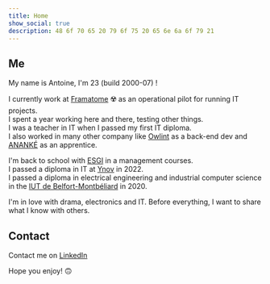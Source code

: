 ```yaml
---
title: Home
show_social: true
description: 48 6f 70 65 20 79 6f 75 20 65 6e 6a 6f 79 21
---
```

## Me

My name is Antoine, I'm 23 (build 2000-07) !

I currently work at [Framatome](https://www.framatome.com/fr/) ☢️ as an operational pilot for running IT projects.
<br>
I spent a year working here and there, testing other things.
<br>
I was a teacher in IT when I passed my first IT diploma.
<br>
I also worked in many other company like [Owlint](https://owlint.fr/) as a back-end dev and [ANANKÉ](https://ananke.eu/en/ananke-cogeneration-heat-recovery/) as an apprentice.

I'm back to school with [ESGI](https://www.esgi.fr/campus-lyon.html) in a management courses.
<br>
I passed a diploma in IT at [Ynov](https://www.ynov-paris.com/) in 2022.
<br>
I passed a diploma in electrical engineering and industrial computer science in the [IUT de Belfort-Montbéliard](http://www.iut-bm.univ-fcomte.fr/) in 2020.


I'm in love with drama, electronics and IT. Before everything, I want to share what I know with others.

## Contact

Contact me on [LinkedIn](https://www.linkedin.com/in/aberna/)

Hope you enjoy! 🙃

